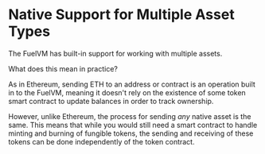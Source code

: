 # Native Support for Multiple Asset Types

The FuelVM has built-in support for working with multiple assets.

What does this mean in practice?

As in Ethereum, sending ETH to an address or contract is an operation built in to the FuelVM, meaning it doesn't rely on the existence of some token smart contract to update balances in order to track ownership.

However, unlike Ethereum, the process for sending _any_ native asset is the same. This means that while you would still need a smart contract to handle minting and burning of fungible tokens, the sending and receiving of these tokens can be done independently of the token contract.
